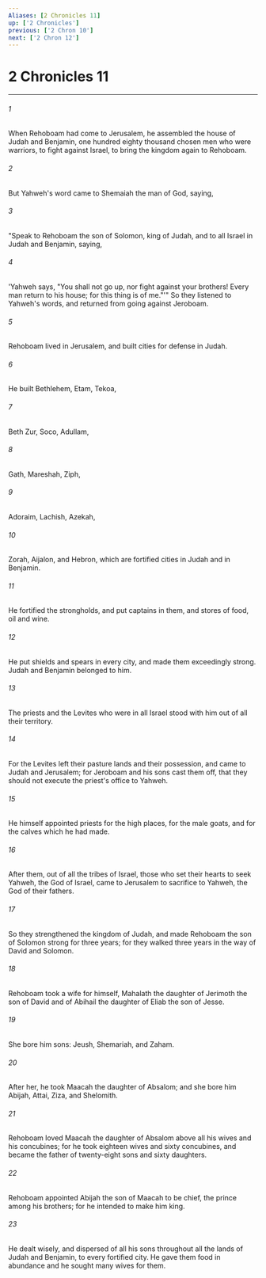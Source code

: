 ```yaml
---
Aliases: [2 Chronicles 11]
up: ['2 Chronicles']
previous: ['2 Chron 10']
next: ['2 Chron 12']
---
```

# 2 Chronicles 11
***





###### 1 

When Rehoboam had come to Jerusalem, he assembled the house of Judah and Benjamin, one hundred eighty thousand chosen men who were warriors, to fight against Israel, to bring the kingdom again to Rehoboam. 



###### 2 

But Yahweh's word came to Shemaiah the man of God, saying, 



###### 3 

"Speak to Rehoboam the son of Solomon, king of Judah, and to all Israel in Judah and Benjamin, saying, 



###### 4 

'Yahweh says, "You shall not go up, nor fight against your brothers! Every man return to his house; for this thing is of me."'" So they listened to Yahweh's words, and returned from going against Jeroboam. 



###### 5 

Rehoboam lived in Jerusalem, and built cities for defense in Judah. 



###### 6 

He built Bethlehem, Etam, Tekoa, 



###### 7 

Beth Zur, Soco, Adullam, 



###### 8 

Gath, Mareshah, Ziph, 



###### 9 

Adoraim, Lachish, Azekah, 



###### 10 

Zorah, Aijalon, and Hebron, which are fortified cities in Judah and in Benjamin. 



###### 11 

He fortified the strongholds, and put captains in them, and stores of food, oil and wine. 



###### 12 

He put shields and spears in every city, and made them exceedingly strong. Judah and Benjamin belonged to him. 



###### 13 

The priests and the Levites who were in all Israel stood with him out of all their territory. 



###### 14 

For the Levites left their pasture lands and their possession, and came to Judah and Jerusalem; for Jeroboam and his sons cast them off, that they should not execute the priest's office to Yahweh. 



###### 15 

He himself appointed priests for the high places, for the male goats, and for the calves which he had made. 



###### 16 

After them, out of all the tribes of Israel, those who set their hearts to seek Yahweh, the God of Israel, came to Jerusalem to sacrifice to Yahweh, the God of their fathers. 



###### 17 

So they strengthened the kingdom of Judah, and made Rehoboam the son of Solomon strong for three years; for they walked three years in the way of David and Solomon. 



###### 18 

Rehoboam took a wife for himself, Mahalath the daughter of Jerimoth the son of David and of Abihail the daughter of Eliab the son of Jesse. 



###### 19 

She bore him sons: Jeush, Shemariah, and Zaham. 



###### 20 

After her, he took Maacah the daughter of Absalom; and she bore him Abijah, Attai, Ziza, and Shelomith. 



###### 21 

Rehoboam loved Maacah the daughter of Absalom above all his wives and his concubines; for he took eighteen wives and sixty concubines, and became the father of twenty-eight sons and sixty daughters. 



###### 22 

Rehoboam appointed Abijah the son of Maacah to be chief, the prince among his brothers; for he intended to make him king. 



###### 23 

He dealt wisely, and dispersed of all his sons throughout all the lands of Judah and Benjamin, to every fortified city. He gave them food in abundance and he sought many wives for them.
